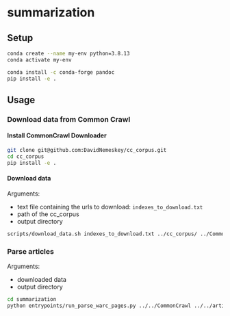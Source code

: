 # summarization

## Setup
```bash
conda create --name my-env python=3.8.13
conda activate my-env

conda install -c conda-forge pandoc
pip install -e .
```

## Usage
### Download data from Common Crawl
#### Install CommonCrawl Downloader
```bash
git clone git@github.com:DavidNemeskey/cc_corpus.git
cd cc_corpus
pip install -e .
```
#### Download data
Arguments:
* text file containing the urls to download: `indexes_to_download.txt`
* path of the cc_corpus
* output directory
```bash
scripts/download_data.sh indexes_to_download.txt ../cc_corpus/ ../CommonCrawl/
```
### Parse articles
Arguments:
* downloaded data
* output directory
```bash
cd summarization
python entrypoints/run_parse_warc_pages.py ../../CommonCrawl ../../articles
```